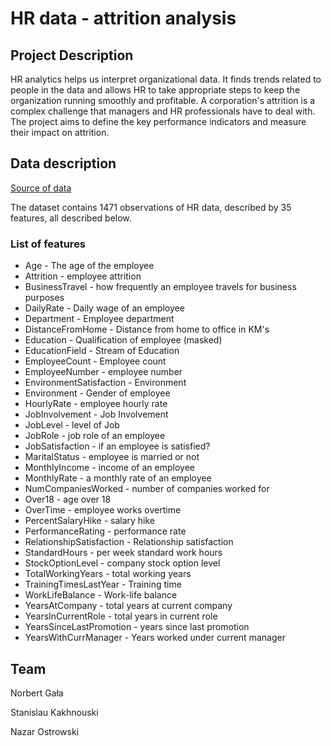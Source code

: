 # HR data - attrition analysis

## Project Description

HR analytics helps us interpret organizational data. It finds trends related to 
people in the data and allows HR to take appropriate steps to keep the 
organization running smoothly and profitable. A corporation's attrition is a complex challenge that managers and HR professionals have to deal with.
The project aims to define the key performance indicators and measure 
their impact on attrition.

## Data description
[Source of data](https://github.com/kflisikowski/analiza_danych_projekt_zespolowy/tree/34e3548f0b249501b67966fad60c367c5fa9df53/HR)

The dataset contains 1471 observations of HR data, described by 35 features, all described below.

### List of features
- Age - The age of the employee
- Attrition - employee attrition
- BusinessTravel - how frequently an employee travels for business purposes
- DailyRate - Daily wage of an employee
- Department - Employee department
- DistanceFromHome - Distance from home to office in KM's
- Education - Qualification of employee (masked)
- EducationField - Stream of Education
- EmployeeCount - Employee count
- EmployeeNumber - employee number
- EnvironmentSatisfaction - Environment
- Environment - Gender of employee
- HourlyRate - employee hourly rate
- JobInvolvement - Job Involvement
- JobLevel - level of Job
- JobRole - job role of an employee
- JobSatisfaction - if an employee is satisfied?
- MaritalStatus - employee is married or not
- MonthlyIncome - income of an employee
- MonthlyRate - a monthly rate of an employee
- NumCompaniesWorked - number of companies worked for
- Over18 - age over 18
- OverTime - employee works overtime
- PercentSalaryHike - salary hike
- PerformanceRating - performance rate
- RelationshipSatisfaction - Relationship satisfaction
- StandardHours - per week standard work hours
- StockOptionLevel - company stock option level
- TotalWorkingYears - total working years
- TrainingTimesLastYear - Training time
- WorkLifeBalance - Work-life balance
- YearsAtCompany - total years at current company
- YearsInCurrentRole - total years in current role
- YearsSinceLastPromotion - years since last promotion
- YearsWithCurrManager - Years worked under current manager


## Team
Norbert Gała

Stanislau Kakhnouski

Nazar Ostrowski
